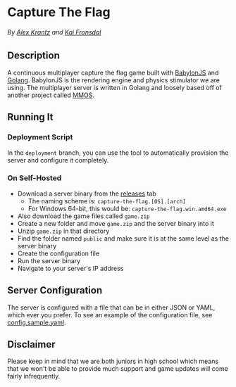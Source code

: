 # Capture The Flag
###### By [Alex Krantz](https://github.com/akrantz01) and [Kai Fronsdal](https://github.com/kaifronsdal)

## Description
A continuous multiplayer capture the flag game built with [BabylonJS](https://github.com/BabylonJS/Babylon.js) and [Golang](https://golang.org). BabylonJS is the rendering engine and physics stimulator we are using. The multiplayer server is written in Golang and loosely based off of another project called [MMOS](https://github.com/akrantz01/mmos).

## Running It
### Deployment Script
In the `deployment` branch, you can use the tool to automatically provision the server and configure it completely. 

### On Self-Hosted
* Download a server binary from the [releases](https://github.com/akrantz01/capture-the-flag/releases) tab
  * The naming scheme is: `capture-the-flag.[OS].[arch]`
  * For Windows 64-bit, this would be: `capture-the-flag.win.amd64.exe`
* Also download the game files called `game.zip`
* Create a new folder and move `game.zip` and the server binary into it
* Unzip `game.zip` in that directory
* Find the folder named `public` and make sure it is at the same level as the server binary
* Create the configuration file
* Run the server binary
* Navigate to your server's IP address

## Server Configuration
The server is configured with a file that can be in either JSON or YAML, which ever you prefer. To see an example of the configuration file, see [config.sample.yaml](/config.sample.yaml).

## Disclaimer
Please keep in mind that we are both juniors in high school which means that we won't be able to provide much support and game updates will come fairly infrequently.
